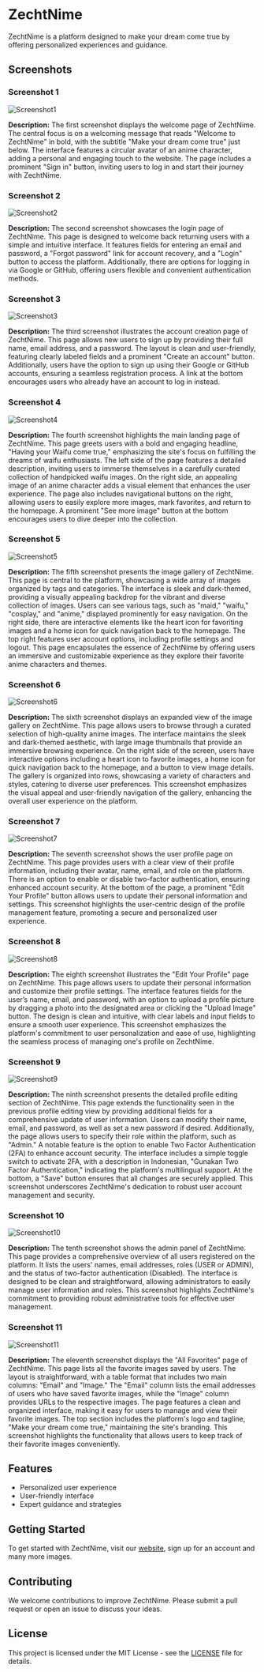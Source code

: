 # ZechtNime

ZechtNime is a platform designed to make your dream come true by offering personalized experiences and guidance. 

## Screenshots

### Screenshot 1

![Screenshot1](public/images/Screenshot1.png)

**Description:**
The first screenshot displays the welcome page of ZechtNime. The central focus is on a welcoming message that reads "Welcome to ZechtNime" in bold, with the subtitle "Make your dream come true" just below. The interface features a circular avatar of an anime character, adding a personal and engaging touch to the website. The page includes a prominent "Sign in" button, inviting users to log in and start their journey with ZechtNime.

### Screenshot 2

![Screenshot2](public/images/Screenshot2.png)

**Description:**
The second screenshot showcases the login page of ZechtNime. This page is designed to welcome back returning users with a simple and intuitive interface. It features fields for entering an email and password, a "Forgot password" link for account recovery, and a "Login" button to access the platform. Additionally, there are options for logging in via Google or GitHub, offering users flexible and convenient authentication methods.

### Screenshot 3

![Screenshot3](public/images/Screenshot3.png)

**Description:**
The third screenshot illustrates the account creation page of ZechtNime. This page allows new users to sign up by providing their full name, email address, and a password. The layout is clean and user-friendly, featuring clearly labeled fields and a prominent "Create an account" button. Additionally, users have the option to sign up using their Google or GitHub accounts, ensuring a seamless registration process. A link at the bottom encourages users who already have an account to log in instead.

### Screenshot 4

![Screenshot4](public/images/Screenshot4.png)

**Description:**
The fourth screenshot highlights the main landing page of ZechtNime. This page greets users with a bold and engaging headline, "Having your Waifu come true," emphasizing the site's focus on fulfilling the dreams of waifu enthusiasts. The left side of the page features a detailed description, inviting users to immerse themselves in a carefully curated collection of handpicked waifu images. On the right side, an appealing image of an anime character adds a visual element that enhances the user experience. The page also includes navigational buttons on the right, allowing users to easily explore more images, mark favorites, and return to the homepage. A prominent "See more image" button at the bottom encourages users to dive deeper into the collection.

### Screenshot 5

![Screenshot5](public/images/Screenshot5.png)

**Description:**
The fifth screenshot presents the image gallery of ZechtNime. This page is central to the platform, showcasing a wide array of images organized by tags and categories. The interface is sleek and dark-themed, providing a visually appealing backdrop for the vibrant and diverse collection of images. Users can see various tags, such as "maid," "waifu," "cosplay," and "anime," displayed prominently for easy navigation. On the right side, there are interactive elements like the heart icon for favoriting images and a home icon for quick navigation back to the homepage. The top right features user account options, including profile settings and logout. This page encapsulates the essence of ZechtNime by offering users an immersive and customizable experience as they explore their favorite anime characters and themes.

### Screenshot 6

![Screenshot6](public/images/Screenshot6.png)

**Description:**
The sixth screenshot displays an expanded view of the image gallery on ZechtNime. This page allows users to browse through a curated selection of high-quality anime images. The interface maintains the sleek and dark-themed aesthetic, with large image thumbnails that provide an immersive browsing experience. On the right side of the screen, users have interactive options including a heart icon to favorite images, a home icon for quick navigation back to the homepage, and a button to view image details. The gallery is organized into rows, showcasing a variety of characters and styles, catering to diverse user preferences. This screenshot emphasizes the visual appeal and user-friendly navigation of the gallery, enhancing the overall user experience on the platform.

### Screenshot 7

![Screenshot7](public/images/Screenshot7.png)

**Description:**
The seventh screenshot shows the user profile page on ZechtNime. This page provides users with a clear view of their profile information, including their avatar, name, email, and role on the platform. There is an option to enable or disable two-factor authentication, ensuring enhanced account security. At the bottom of the page, a prominent "Edit Your Profile" button allows users to update their personal information and settings. This screenshot highlights the user-centric design of the profile management feature, promoting a secure and personalized user experience.

### Screenshot 8

![Screenshot8](public/images/Screenshot8.png)

**Description:**
The eighth screenshot illustrates the "Edit Your Profile" page on ZechtNime. This page allows users to update their personal information and customize their profile settings. The interface features fields for the user’s name, email, and password, with an option to upload a profile picture by dragging a photo into the designated area or clicking the "Upload Image" button. The design is clean and intuitive, with clear labels and input fields to ensure a smooth user experience. This screenshot emphasizes the platform's commitment to user personalization and ease of use, highlighting the seamless process of managing one's profile on ZechtNime.

### Screenshot 9

![Screenshot9](public/images/Screenshot9.png)

**Description:**
The ninth screenshot presents the detailed profile editing section of ZechtNime. This page extends the functionality seen in the previous profile editing view by providing additional fields for a comprehensive update of user information. Users can modify their name, email, and password, as well as set a new password if desired. Additionally, the page allows users to specify their role within the platform, such as "Admin." A notable feature is the option to enable Two Factor Authentication (2FA) to enhance account security. The interface includes a simple toggle switch to activate 2FA, with a description in Indonesian, "Gunakan Two Factor Authentication," indicating the platform's multilingual support. At the bottom, a "Save" button ensures that all changes are securely applied. This screenshot underscores ZechtNime's dedication to robust user account management and security.

### Screenshot 10

![Screenshot10](public/images/Screenshot10.png)

**Description:**
The tenth screenshot shows the admin panel of ZechtNime. This page provides a comprehensive overview of all users registered on the platform. It lists the users' names, email addresses, roles (USER or ADMIN), and the status of two-factor authentication (Disabled). The interface is designed to be clean and straightforward, allowing administrators to easily manage user information and roles. This screenshot highlights ZechtNime's commitment to providing robust administrative tools for effective user management.

### Screenshot 11

![Screenshot11](public/images/Screenshot11.png)

**Description:**
The eleventh screenshot displays the "All Favorites" page of ZechtNime. This page lists all the favorite images saved by users. The layout is straightforward, with a table format that includes two main columns: "Email" and "Image." The "Email" column lists the email addresses of users who have saved favorite images, while the "Image" column provides URLs to the respective images. The page features a clean and organized interface, making it easy for users to manage and view their favorite images. The top section includes the platform's logo and tagline, "Make your dream come true," maintaining the site's branding. This screenshot highlights the functionality that allows users to keep track of their favorite images conveniently.

## Features

- Personalized user experience
- User-friendly interface
- Expert guidance and strategies

## Getting Started

To get started with ZechtNime, visit our [website](https://zechtnime.site), sign up for an account and many more images.

## Contributing

We welcome contributions to improve ZechtNime. Please submit a pull request or open an issue to discuss your ideas.

## License

This project is licensed under the MIT License - see the [LICENSE](LICENSE) file for details.
